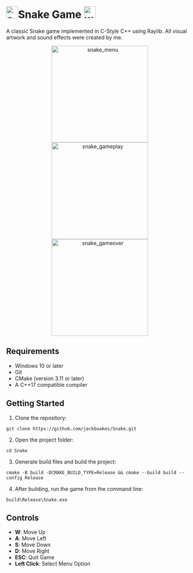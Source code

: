 # <img width="32" height="32" alt="snake_logo" src="https://github.com/user-attachments/assets/29967f89-b8de-4582-a317-d8e71b1d36b4" />Snake Game <img width="32" height="32" alt="watermelon" src="https://github.com/user-attachments/assets/68420bae-6117-4959-bae1-ef09c6e266cb" />




A classic Snake game implemented in C-Style C++ using Raylib.
All visual artwork and sound effects were created by me.
<p align="center">
<img width="260" height="auto" alt="snake_menu" src="https://github.com/user-attachments/assets/a80eb2b8-fbb5-4853-9227-a1088e65bece" />
<img width="260" height="auto" alt="snake_gameplay" src="https://github.com/user-attachments/assets/4470ebaa-c832-4f65-85be-c7fdb00422e6" />
<img width="260" height="auto" alt="snake_gameover" src="https://github.com/user-attachments/assets/278272fa-359b-4fd1-8d64-4649543f311d" />
</p>


## Requirements

- Windows 10 or later
- Git
- CMake (version 3.11 or later)
- A C++17 compatible compiler


## Getting Started

1. Clone the repository:
```
git clone https://github.com/jackboakes/Snake.git
```
2. Open the project folder:
```
cd Snake
```

3. Generate build files and build the project:
```
cmake -B build -DCMAKE_BUILD_TYPE=Release && cmake --build build --config Release
```

4. After building, run the game from the command line:
```
build\Release\Snake.exe
```


## Controls

- **W**: Move Up
- **A**: Move Left
- **S**: Move Down
- **D**: Move Right
- **ESC**: Quit Game
- **Left Click**: Select Menu Option
